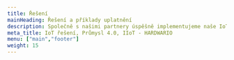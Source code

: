 ```yaml
---
title: Řešení
mainHeading: Řešení a příklady uplatnění
description: Společně s našimi partnery úspěšně implementujeme naše IoT zařízení v projektech digitalizace průmyslu, zemědělství, retailu, zdravotnictví nebo vzdělávání.
meta_title: IoT řešení, Průmysl 4.0, IIoT - HARDWARIO
menu: ["main","footer"]
weight: 15
---
```

